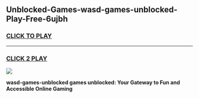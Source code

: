 
## Unblocked-Games-wasd-games-unblocked-Play-Free-6ujbh
<h3>
<a href="https://premium76.site?title=wasd-games-unblocked&ref=17A">CLICK TO PLAY</a></h3>
<hr>

<h3>
<a href="https://premium76.site?title=wasd-games-unblocked&ref=17A">CLICK 2 PLAY</a>
  
</h3>

<a href="https://premium76.site?title=wasd-games-unblocked&ref=17A"><img src="https://clearcache.store/games.png"></a>


**wasd-games-unblocked games unblocked: Your Gateway to Fun and Accessible Online Gaming**
